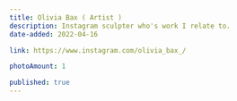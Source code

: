 ```yaml
---
title: Olivia Bax ( Artist )
description: Instagram sculpter who's work I relate to.
date-added: 2022-04-16

link: https://www.instagram.com/olivia_bax_/

photoAmount: 1

published: true
---
```


